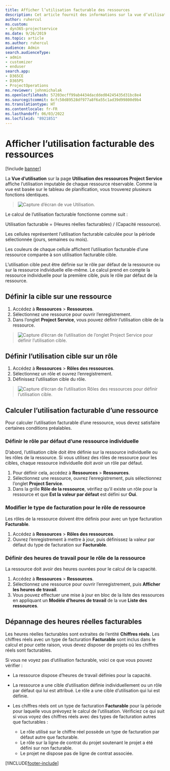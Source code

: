 ```yaml
---
title: Afficher l’utilisation facturable des ressources
description: Cet article fournit des informations sur la vue d’utilisation des ressources.
author: ruhercul
ms.custom:
- dyn365-projectservice
ms.date: 9/26/2019
ms.topic: article
ms.author: ruhercul
audience: Admin
search.audienceType:
- admin
- customizer
- enduser
search.app:
- D365CE
- D365PS
- ProjectOperations
ms.reviewer: johnmichalak
ms.openlocfilehash: 57203ecff99ab4434dacdded04245435d31bc8e4
ms.sourcegitcommit: 6cfc50d89528df977a8f6a55c1ad39d99800d9b4
ms.translationtype: HT
ms.contentlocale: fr-FR
ms.lasthandoff: 06/03/2022
ms.locfileid: "8921851"
---
```

# <a name="view-chargeable-utilization-for-resources"></a>Afficher l’utilisation facturable des ressources

[!include [banner](../includes/psa-now-project-operations.md)]
 
La **Vue d’utilisation** sur la page **Utilisation des ressources Project Service** affiche l’utilisation imputable de chaque ressource réservable. Comme la vue est basée sur le tableau de planification, vous trouverez plusieurs fonctions identiques.

> ![Capture d’écran de vue Utilisation.](media/FAQ-utilization-1.png)
 

Le calcul de l’utilisation facturable fonctionne comme suit :

   Utilisation facturable = (Heures réelles facturables) / (Capacité ressource).

Les cellules représentent l’utilisation facturable calculée pour la période sélectionnée (jours, semaines ou mois).

Les couleurs de chaque cellule affichent l’utilisation facturable d’une ressource comparée à son utilisation facturable cible. 

L’utilisation cible peut être définie sur le rôle par défaut de la ressource ou sur la ressource individuelle elle-même. Le calcul prend en compte la ressource individuelle pour la première cible, puis le rôle par défaut de la ressource.

## <a name="set-target-on-a-resource"></a>Définir la cible sur une ressource

1. Accédez à **Ressources** \> **Ressources**. 
2. Sélectionnez une ressource pour ouvrir l’enregistrement. 
3. Dans l’onglet **Project Service**, vous pouvez définir l’utilisation cible de la ressource.

> ![Capture d’écran de l’utilisation de l’onglet Project Service pour définir l’utilisation cible.](media/FAQ-utilization-2.png)
 
## <a name="set-target-utilization-on-a-role"></a>Définir l’utilisation cible sur un rôle

1. Accédez à **Ressources** \> **Rôles des ressources**. 
2. Sélectionnez un rôle et ouvrez l’enregistrement. 
3. Définissez l’utilisation cible du rôle.

> ![Capture d’écran de l’utilisation Rôles des ressources pour définir l’utilisation cible.](media/FAQ-utilization-3.png)
 
## <a name="calculate-chargeable-utilization-for-a-resource"></a>Calculer l’utilisation facturable d’une ressource

Pour calculer l’utilisation facturable d’une ressource, vous devez satisfaire certaines conditions préalables. 

### <a name="set-default-role-for-individual-resource"></a>Définir le rôle par défaut d’une ressource individuelle

D’abord, l’utilisation cible doit être définie sur la ressource individuelle ou les rôles de la ressource. Si vous utilisez des rôles de ressource pour les cibles, chaque ressource individuelle doit avoir un rôle par défaut. 

1. Pour définir cela, accédez à **Ressources** \> **Ressources**. 
2. Sélectionnez une ressource, ouvrez l’enregistrement, puis sélectionnez l’onglet **Project Service**. 
3. Dans la grille **Rôle de la ressource**, vérifiez qu’il existe un rôle pour la ressource et que **Est la valeur par défaut** est défini sur **Oui**.
 
### <a name="change-billing-type-for-resource-role"></a>Modifier le type de facturation pour le rôle de ressource

Les rôles de la ressource doivent être définis pour avec un type facturation **Facturable**. 

1. Accédez à **Ressources** \> **Rôles des ressources**. 
2. Ouvrez l’enregistrement à mettre à jour, puis définissez la valeur par défaut du type de facturation sur **Facturable**.

### <a name="set-working-hours-for-resource-role"></a>Définir des heures de travail pour le rôle de la ressource
 
La ressource doit avoir des heures ouvrées pour le calcul de la capacité. 

1. Accédez à **Ressources** \> **Ressources**. 
2. Sélectionnez une ressource pour ouvrir l’enregistrement, puis **Afficher les heures de travail**. 
3. Vous pouvez effectuer une mise à jour en bloc de la liste des ressources en appliquant un **Modèle d’heures de travail** de la vue **Liste des ressources**.

## <a name="troubleshooting-chargeable-actual-hours"></a>Dépannage des heures réelles facturables

Les heures réelles facturables sont extraites de l’entité **Chiffres réels**. Les chiffres réels avec un type de facturation **Facturable** sont inclus dans le calcul et pour cette raison, vous devez disposer de projets où les chiffres réels sont facturables.

Si vous ne voyez pas d’utilisation facturable, voici ce que vous pouvez vérifier :

- La ressource dispose d’heures de travail définies pour la capacité.
- La ressource a une cible d’utilisation définie individuellement ou un rôle par défaut qui lui est attribué. Le rôle a une cible d’utilisation qui lui est définie.
- Les chiffres réels ont un type de facturation **Facturable** pour la période pour laquelle vous prévoyez le calcul de l’utilisation. Vérificiez ce qui suit si vous voyez des chiffres réels avec des types de facturation autres que facturables :

  - Le rôle utilisé sur le chiffre réel possède un type de facturation par défaut autre que facturable.
  - Le rôle sur la ligne de contrat du projet soutenant le projet a été défini sur non facturable.
  - Le projet ne dispose pas de ligne de contrat associée.



[!INCLUDE[footer-include](../includes/footer-banner.md)]
